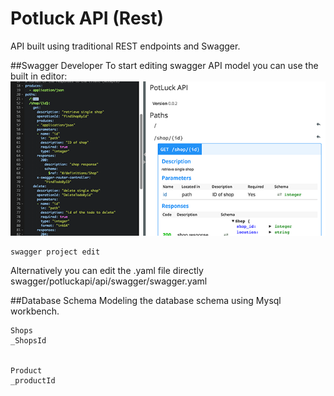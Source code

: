 # Potluck API (Rest)
API built using traditional REST endpoints and Swagger.



##Swagger Developer
To start editing swagger API model you can use the built in editor: 
![SwaggerEditor](./assetsReadMe/swaggerEditor.png)

```
swagger project edit
```
Alternatively you can edit the .yaml file directly
swagger/potluckapi/api/swagger/swagger.yaml

##Database Schema
Modeling the database schema using Mysql workbench. 

```
Shops
_ShopsId


Product
_productId
```